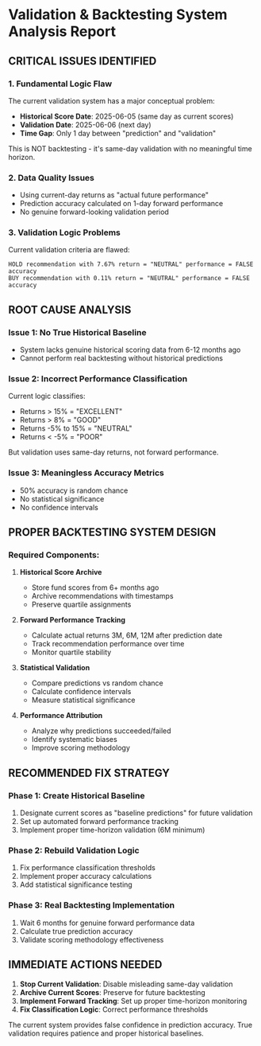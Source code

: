 # Validation & Backtesting System Analysis Report

## CRITICAL ISSUES IDENTIFIED

### 1. **Fundamental Logic Flaw**
The current validation system has a major conceptual problem:
- **Historical Score Date**: 2025-06-05 (same day as current scores)
- **Validation Date**: 2025-06-06 (next day)
- **Time Gap**: Only 1 day between "prediction" and "validation"

This is NOT backtesting - it's same-day validation with no meaningful time horizon.

### 2. **Data Quality Issues**
- Using current-day returns as "actual future performance"
- Prediction accuracy calculated on 1-day forward performance
- No genuine forward-looking validation period

### 3. **Validation Logic Problems**
Current validation criteria are flawed:
```
HOLD recommendation with 7.67% return = "NEUTRAL" performance = FALSE accuracy
BUY recommendation with 0.11% return = "NEUTRAL" performance = FALSE accuracy
```

## ROOT CAUSE ANALYSIS

### Issue 1: No True Historical Baseline
- System lacks genuine historical scoring data from 6-12 months ago
- Cannot perform real backtesting without historical predictions

### Issue 2: Incorrect Performance Classification
Current logic classifies:
- Returns > 15% = "EXCELLENT" 
- Returns > 8% = "GOOD"
- Returns -5% to 15% = "NEUTRAL"
- Returns < -5% = "POOR"

But validation uses same-day returns, not forward performance.

### Issue 3: Meaningless Accuracy Metrics
- 50% accuracy is random chance
- No statistical significance
- No confidence intervals

## PROPER BACKTESTING SYSTEM DESIGN

### Required Components:

1. **Historical Score Archive**
   - Store fund scores from 6+ months ago
   - Archive recommendations with timestamps
   - Preserve quartile assignments

2. **Forward Performance Tracking**
   - Calculate actual returns 3M, 6M, 12M after prediction date
   - Track recommendation performance over time
   - Monitor quartile stability

3. **Statistical Validation**
   - Compare predictions vs random chance
   - Calculate confidence intervals
   - Measure statistical significance

4. **Performance Attribution**
   - Analyze why predictions succeeded/failed
   - Identify systematic biases
   - Improve scoring methodology

## RECOMMENDED FIX STRATEGY

### Phase 1: Create Historical Baseline
1. Designate current scores as "baseline predictions" for future validation
2. Set up automated forward performance tracking
3. Implement proper time-horizon validation (6M minimum)

### Phase 2: Rebuild Validation Logic
1. Fix performance classification thresholds
2. Implement proper accuracy calculations
3. Add statistical significance testing

### Phase 3: Real Backtesting Implementation
1. Wait 6 months for genuine forward performance data
2. Calculate true prediction accuracy
3. Validate scoring methodology effectiveness

## IMMEDIATE ACTIONS NEEDED

1. **Stop Current Validation**: Disable misleading same-day validation
2. **Archive Current Scores**: Preserve for future backtesting
3. **Implement Forward Tracking**: Set up proper time-horizon monitoring
4. **Fix Classification Logic**: Correct performance thresholds

The current system provides false confidence in prediction accuracy. True validation requires patience and proper historical baselines.
